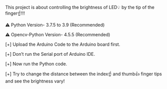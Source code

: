 This project is about controlling the brightness of LED💡 by the tip of the finger☝!!!

⚠ Python Version- 3.7.5 to 3.9 (Recommended)

⚠ Opencv-Python Version- 4.5.5 (Recommended)


[+] Upload the Arduino Code to the Arduino board first.

[+] Don’t run the Serial port of Arduino IDE. 

[+] Now run the Python code.

[+] Try to change the distance between the index☝ and thumb👍 finger tips and see the brightness vary!
